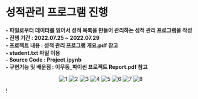 # 성적관리 프로그램 진행

**- 파일로부터 데이터를 읽어서 성적 목록을 만들어 관리하는 성적 관리 프로그램을 작성**   
**- 진행 기간 : 2022.07.25 ~ 2022.07.29**   
**- 프로젝트 내용 : 성적 관리 프로그램 개요.pdf 참고**   
**- student.txt 파일 이용**  
**- Source Code : Project.ipynb**    
**- 구현기능 및 배운점 : 이무동_파이썬 프로젝트 Report.pdf 참고**   

<p align="center">
  <img src="https://user-images.githubusercontent.com/47058935/214858720-759cf434-fc9a-45f2-b7b8-95e946558f1f.PNG" alt="1" width="number" />
  <img src="https://user-images.githubusercontent.com/47058935/214858731-cf46f661-c1d9-44f7-8954-2ff10a352ba7.PNG" alt="2" width="number" />
  <img src="https://user-images.githubusercontent.com/47058935/214858738-4a1e0bf6-0498-4634-9f82-0ae0455c4c2c.PNG" alt="3" width="number" />
  <img src="https://user-images.githubusercontent.com/47058935/214860586-755b15c4-d727-4ecb-8f88-2560deaaa2ea.PNG" alt="4" width="number" />
  <img src="https://user-images.githubusercontent.com/47058935/214858756-9e557518-b633-43a0-8cd6-f9287d2ee341.PNG" alt="5" width="number" />
  <img src="https://user-images.githubusercontent.com/47058935/214858765-c3ee90f8-d93e-4975-b930-d9b864d60271.PNG" alt="6" width="number" />
  <img src="https://user-images.githubusercontent.com/47058935/214858772-6c1884d6-72d0-4e8c-a60b-da0c0efd4c49.PNG" alt="7" width="number" />
  <img src="https://user-images.githubusercontent.com/47058935/214858780-e4e21649-e5ef-4c26-a761-ba4ee44495d6.PNG" alt="8" width="number" />
</p>!
